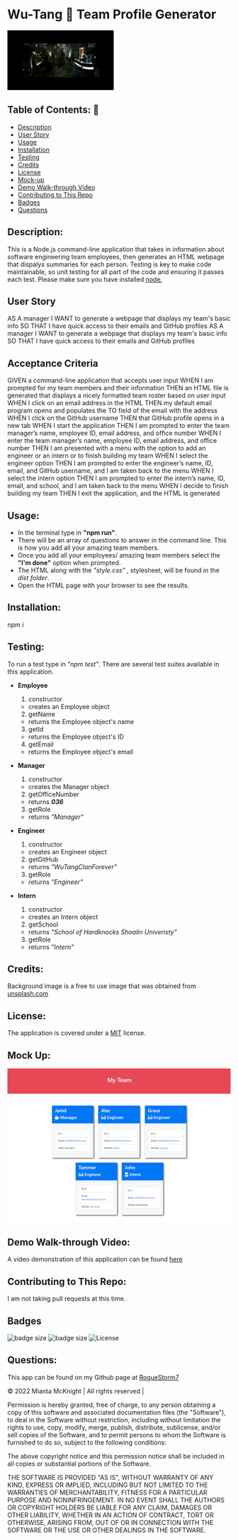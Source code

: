 # Wu-Tang 👐 Team Profile Generator

![Wu-Tang Gif](./assets/images/wu-tang-triumph.gif)  

## Table of Contents: 📖
  * [Description](#description)
  * [User Story](#user-story)
  * [Usage](#usage)
  * [Installation](#installation)
  * [Testing](#testing)
  * [Credits](#credits)
  * [License](#license)
  * [Mock-up](#mock-up)
  * [Demo Walk-through  Video](#demo-walk-through-video)
  * [Contributing to This Repo](#contributing-to-this-repo)
  * [Badges](#badges)
  * [Questions](#questions)
  
## Description:
  This is a Node.js command-line application that takes in information about software engineering team employees, then generates an HTML webpage that dispalys summaries for each person. Testing is key to make code maintainable, so unit testing for all part of the code and ensuring it passes each test. Please make sure you have installed [node.](https://nodejs.org/en/)

## User Story
AS A manager
I WANT to generate a webpage that displays my team's basic info
SO THAT I have quick access to their emails and GitHub profiles
AS A manager
I WANT to generate a webpage that displays my team's basic info
SO THAT I have quick access to their emails and GitHub profiles

## Acceptance Criteria
GIVEN a command-line application that accepts user input
WHEN I am prompted for my team members and their information
THEN an HTML file is generated that displays a nicely formatted team roster based on user input
WHEN I click on an email address in the HTML
THEN my default email program opens and populates the TO field of the email with the address
WHEN I click on the GitHub username
THEN that GitHub profile opens in a new tab
WHEN I start the application
THEN I am prompted to enter the team manager’s name, employee ID, email address, and office number
WHEN I enter the team manager’s name, employee ID, email address, and office number
THEN I am presented with a menu with the option to add an engineer or an intern or to finish building my team
WHEN I select the engineer option
THEN I am prompted to enter the engineer’s name, ID, email, and GitHub username, and I am taken back to the menu
WHEN I select the intern option
THEN I am prompted to enter the intern’s name, ID, email, and school, and I am taken back to the menu
WHEN I decide to finish building my team
THEN I exit the application, and the HTML is generated

## Usage: 
- In the terminal type in **"npm run"**.
- There will be an array of questions to answer in the command line. This is how you add all your amazing team members.
- Once you add all your employees/ amazing team members select the **"I'm done"** option when prompted. 
- The HTML along with the  _"style.css"_ , stylesheet, will  be found in the _dist folder_. 
- Open the HTML page with your browser to see the results.

## Installation: 
npm i

## Testing: 
To run a test type in _"npm test"_. There are several test suites available in this application.

- __Employee__
   1. constructor
    - creates an Employee object
   2. getName
    - returns the Employee object's name
   3. getId
    - returns the Employee object's ID
   4. getEmail
    - returns the Employee object's email

- __Manager__
    1. constructor
    - creates the Manager object
    2. getOfficeNumber
    -  returns ***036***
    3. getRole
    -  returns *"Manager"*

- __Engineer__
    1. constructor
    - creates an Engineer object
    2. getGitHub
    - returns *"WuTangClanForever"*
    3. getRole
    - returns *"Engineer"*

- __Intern__
    1. constructor
    - creates an Intern object
    2. getSchool
    - returns *"School of Hardknocks Shoalin Univeristy"*
    3. getRole
    - returns *"Intern"*

## Credits:
Background image is a free to use image that was obtained from [unsplash.com](https://unsplash.com/photos/AMssSjUaTY4)

## License:
The application is covered under a [MIT](https://opensource.org/licenses/MIT) license.

## Mock Up: 
![Mock Up](./assets/images/mockup.png)

## Demo Walk-through Video:   
A video demonstration of this application can be found [here]()

## Contributing to This Repo: 
I am not taking pull requests at this time.

## Badges
![badge size](https://img.shields.io/badge/GitHub-100000?style=for-the-badge&logo=github&logoColor=white)
![badge size](https://img.shields.io/badge/Made%20for-VSCode-1f425f.svg)
![License](https://img.shields.io/badge/License-MIT-blue)

## Questions: 
This app can be found on my Github page at [RogueStorm7](https://github.com/RogueStorm7/The-Team-Profile-Generator.git)

&copy; 2022 Mianta McKnight  | All rights reserved | 

Permission is hereby granted, free of charge, to any person obtaining a copy
of this software and associated documentation files (the "Software"), to deal
in the Software without restriction, including without limitation the rights
to use, copy, modify, merge, publish, distribute, sublicense, and/or sell
copies of the Software, and to permit persons to whom the Software is
furnished to do so, subject to the following conditions:

The above copyright notice and this permission notice shall be included in all
copies or substantial portions of the Software.

THE SOFTWARE IS PROVIDED "AS IS", WITHOUT WARRANTY OF ANY KIND, EXPRESS OR
IMPLIED, INCLUDING BUT NOT LIMITED TO THE WARRANTIES OF MERCHANTABILITY,
FITNESS FOR A PARTICULAR PURPOSE AND NONINFRINGEMENT. IN NO EVENT SHALL THE
AUTHORS OR COPYRIGHT HOLDERS BE LIABLE FOR ANY CLAIM, DAMAGES OR OTHER
LIABILITY, WHETHER IN AN ACTION OF CONTRACT, TORT OR OTHERWISE, ARISING FROM,
OUT OF OR IN CONNECTION WITH THE SOFTWARE OR THE USE OR OTHER DEALINGS IN THE
SOFTWARE.
